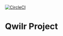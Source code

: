 [![CircleCI](https://circleci.com/gh/dmngu9/qwilr-project.svg?style=svg)](https://circleci.com/gh/dmngu9/qwilr-project)

# Qwilr Project
